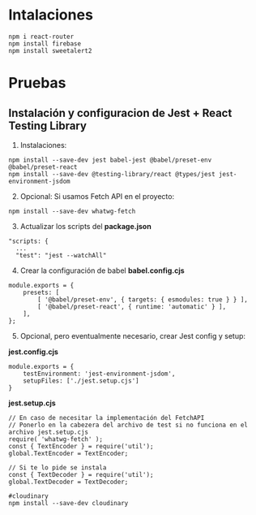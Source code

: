 # Intalaciones
```
npm i react-router
npm install firebase
npm install sweetalert2
```

# Pruebas
## Instalación y configuracion de Jest + React Testing Library

1. Instalaciones:
```
npm install --save-dev jest babel-jest @babel/preset-env @babel/preset-react 
npm install --save-dev @testing-library/react @types/jest jest-environment-jsdom
```

2. Opcional: Si usamos Fetch API en el proyecto:
```
npm install --save-dev whatwg-fetch
```

3. Actualizar los scripts del __package.json__
```
"scripts: {
  ...
  "test": "jest --watchAll"
```

4. Crear la configuración de babel __babel.config.cjs__
```
module.exports = {
    presets: [
        [ '@babel/preset-env', { targets: { esmodules: true } } ],
        [ '@babel/preset-react', { runtime: 'automatic' } ],
    ],
};
```

5. Opcional, pero eventualmente necesario, crear Jest config y setup:

__jest.config.cjs__
```
module.exports = {
    testEnvironment: 'jest-environment-jsdom',
    setupFiles: ['./jest.setup.cjs']
}
```

__jest.setup.cjs__
```
// En caso de necesitar la implementación del FetchAPI
// Ponerlo en la cabezera del archivo de test si no funciona en el archivo jest.setup.cjs
require( 'whatwg-fetch' );
const { TextEncoder } = require('util');
global.TextEncoder = TextEncoder;

// Si te lo pide se instala
const { TextDecoder } = require('util');
global.TextDecoder = TextDecoder;

#cloudinary
npm install --save-dev cloudinary